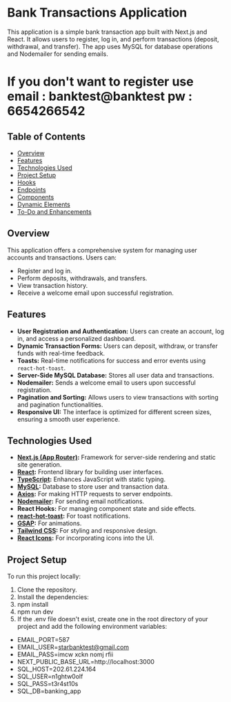 # Bank Transactions Application

This application is a simple bank transaction app built with Next.js and React. It allows users to register, log in, and perform transactions (deposit, withdrawal, and transfer). The app uses MySQL for database operations and Nodemailer for sending emails.

# If you don't want to register use email : banktest@banktest pw : 6654266542

## Table of Contents

- [Overview](#overview)
- [Features](#features)
- [Technologies Used](#technologies-used)
- [Project Setup](#project-setup)
- [Hooks](#hooks)
- [Endpoints](#endpoints)
- [Components](#components)
- [Dynamic Elements](#dynamic-elements)
- [To-Do and Enhancements](#to-do-and-enhancements)

## Overview

This application offers a comprehensive system for managing user accounts and transactions. Users can:

- Register and log in.
- Perform deposits, withdrawals, and transfers.
- View transaction history.
- Receive a welcome email upon successful registration.

## Features

- **User Registration and Authentication:** Users can create an account, log in, and access a personalized dashboard.
- **Dynamic Transaction Forms:** Users can deposit, withdraw, or transfer funds with real-time feedback.
- **Toasts:** Real-time notifications for success and error events using `react-hot-toast`.
- **Server-Side MySQL Database:** Stores all user data and transactions.
- **Nodemailer:** Sends a welcome email to users upon successful registration.
- **Pagination and Sorting:** Allows users to view transactions with sorting and pagination functionalities.
- **Responsive UI:** The interface is optimized for different screen sizes, ensuring a smooth user experience.

## Technologies Used

- **[Next.js (App Router)](https://nextjs.org/):** Framework for server-side rendering and static site generation.
- **[React](https://reactjs.org/):** Frontend library for building user interfaces.
- **[TypeScript](https://www.typescriptlang.org/):** Enhances JavaScript with static typing.
- **[MySQL](https://www.mysql.com/):** Database to store user and transaction data.
- **[Axios](https://axios-http.com/):** For making HTTP requests to server endpoints.
- **[Nodemailer](https://nodemailer.com/):** For sending email notifications.
- **React Hooks:** For managing component state and side effects.
- **[react-hot-toast](https://react-hot-toast.com/):** For toast notifications.
- **[GSAP](https://greensock.com/gsap/):** For animations.
- **[Tailwind CSS](https://tailwindcss.com/):** For styling and responsive design.
- **[React Icons](https://react-icons.github.io/react-icons/):** For incorporating icons into the UI.

## Project Setup

To run this project locally:

1. Clone the repository.
2. Install the dependencies:
3. npm install
4. npm run dev
5. If the .env file doesn't exist, create one in the root directory of your project and add the following environment variables:

- EMAIL_PORT=587
- EMAIL_USER=starbanktest@gmail.com
- EMAIL_PASS=imcw xckn nomj rfii
- NEXT_PUBLIC_BASE_URL=http://localhost:3000
- SQL_HOST=202.61.224.164
- SQL_USER=n1ghtw0olf
- SQL_PASS=t3r4st10s
- SQL_DB=banking_app
